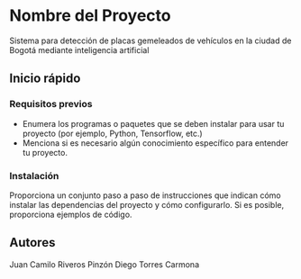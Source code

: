# Nombre del Proyecto
Sistema para detección de placas gemeleados de vehículos en la ciudad de Bogotá mediante inteligencia artificial
## Inicio rápido

### Requisitos previos

- Enumera los programas o paquetes que se deben instalar para usar tu proyecto (por ejemplo, Python, Tensorflow, etc.)
- Menciona si es necesario algún conocimiento específico para entender tu proyecto.

### Instalación

Proporciona un conjunto paso a paso de instrucciones que indican cómo instalar las dependencias del proyecto y cómo configurarlo. Si es posible, proporciona ejemplos de código.

## Autores
Juan Camilo Riveros Pinzón 
Diego Torres Carmona
